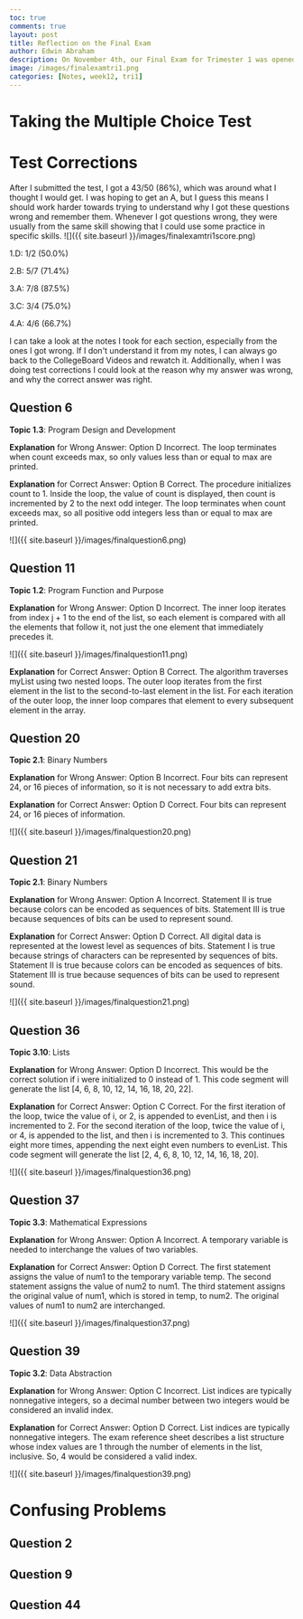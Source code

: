 ```yaml
---
toc: true
comments: true
layout: post
title: Reflection on the Final Exam
author: Edwin Abraham
description: On November 4th, our Final Exam for Trimester 1 was opened and it was a Multiple Choice Test on CollegeBoard with 50 Questions and this is my reflection as well as any test corrections
image: /images/finalexamtri1.png
categories: [Notes, week12, tri1]
---
```


# Taking the Multiple Choice Test

# Test Corrections
After I submitted the test, I got a 43/50 (86%), which was around what I thought I would get. I was hoping to get an A, but I guess this means I should work harder towards trying to understand why I got these questions wrong and remember them. Whenever I got questions wrong, they were usually from the same skill showing that I could use some practice in specific skills.
![]({{ site.baseurl }}/images/finalexamtri1score.png)

1.D: 1/2 (50.0%)

2.B: 5/7 (71.4%)

3.A: 7/8 (87.5%)

3.C: 3/4 (75.0%)

4.A: 4/6 (66.7%)

I can take a look at the notes I took for each section, especially from the ones I got wrong. If I don't understand it from my notes, I can always go back to the CollegeBoard Videos and rewatch it. Additionally, when I was doing test corrections I could look at the reason why my answer was wrong, and why the correct answer was right.

## Question 6
**Topic 1.3**: Program Design and Development

**Explanation** for Wrong Answer: Option D
Incorrect. The loop terminates when count exceeds max, so only values less than or equal to max are printed.

**Explanation** for Correct Answer: Option B
Correct. The procedure initializes count to 1. Inside the loop, the value of count is displayed, then count is incremented by 2 to the next odd integer. The loop terminates when count exceeds max, so all positive odd integers less than or equal to max are printed.

![]({{ site.baseurl }}/images/finalquestion6.png)

## Question 11
**Topic 1.2**: Program Function and Purpose

**Explanation** for Wrong Answer: Option D
Incorrect. The inner loop iterates from index j + 1 to the end of the list, so each element is compared with all the elements that follow it, not just the one element that immediately precedes it.

![]({{ site.baseurl }}/images/finalquestion11.png)

**Explanation** for Correct Answer: Option B
Correct. The algorithm traverses myList using two nested loops. The outer loop iterates from the first element in the list to the second-to-last element in the list. For each iteration of the outer loop, the inner loop compares that element to every subsequent element in the array.

## Question 20
**Topic 2.1**: Binary Numbers

**Explanation** for Wrong Answer: Option B
Incorrect. Four bits can represent 24, or 16 pieces of information, so it is not necessary to add extra bits.

**Explanation** for Correct Answer: Option D
Correct. Four bits can represent 24, or 16 pieces of information.

![]({{ site.baseurl }}/images/finalquestion20.png)

## Question 21
**Topic 2.1**: Binary Numbers

**Explanation** for Wrong Answer: Option A
Incorrect. Statement II is true because colors can be encoded as sequences of bits. Statement III is true because sequences of bits can be used to represent sound.

**Explanation** for Correct Answer: Option D
Correct. All digital data is represented at the lowest level as sequences of bits. Statement I is true because strings of characters can be represented by sequences of bits. Statement II is true because colors can be encoded as sequences of bits. Statement III is true because sequences of bits can be used to represent sound.

![]({{ site.baseurl }}/images/finalquestion21.png)

## Question 36
**Topic 3.10**: Lists

**Explanation** for Wrong Answer: Option D
Incorrect. This would be the correct solution if i were initialized to 0 instead of 1. This code segment will generate the list [4, 6, 8, 10, 12, 14, 16, 18, 20, 22].

**Explanation** for Correct Answer: Option C
Correct. For the first iteration of the loop, twice the value of i, or 2, is appended to evenList, and then i is incremented to 2. For the second iteration of the loop, twice the value of i, or 4, is appended to the list, and then i is incremented to 3. This continues eight more times, appending the next eight even numbers to evenList. This code segment will generate the list [2, 4, 6, 8, 10, 12, 14, 16, 18, 20].

![]({{ site.baseurl }}/images/finalquestion36.png)

## Question 37
**Topic 3.3**: Mathematical Expressions

**Explanation** for Wrong Answer: Option A
Incorrect. A temporary variable is needed to interchange the values of two variables.

**Explanation** for Correct Answer: Option D
Correct. The first statement assigns the value of num1 to the temporary variable temp. The second statement assigns the value of num2 to num1. The third statement assigns the original value of num1, which is stored in temp, to num2. The original values of num1 to num2 are interchanged.

![]({{ site.baseurl }}/images/finalquestion37.png)

## Question 39
**Topic 3.2**: Data Abstraction

**Explanation** for Wrong Answer: Option C
Incorrect. List indices are typically nonnegative integers, so a decimal number between two integers would be considered an invalid index.

**Explanation** for Correct Answer: Option D
Correct. List indices are typically nonnegative integers. The exam reference sheet describes a list structure whose index values are 1 through the number of elements in the list, inclusive. So, 4 would be considered a valid index.

![]({{ site.baseurl }}/images/finalquestion39.png)

# Confusing Problems

## Question 2

## Question 9

## Question 44


